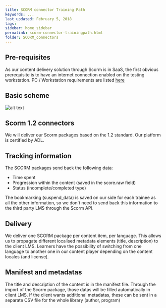 ```yaml
---
title: SCORM connector Training Path
keywords: ...
last_updated: February 5, 2018
tags:
sidebar: home_sidebar
permalink: scorm-connector-trainingpath.html
folder: SCORM_connectors
---
```


## Pre-requisites

As our content delivery solution through Scorm is in SaaS, the first obvious prerequisite is to have an internet connection enabled on the testing workstation. 
PC / Workstation requirements are listed [here](http://developers.crossknowledge.com/CKLS-prerequisites)

## Basic scheme

![alt text](http://developers.crossknowledge.com/images/scorm_trainingpath.PNG)


## Scorm 1.2 connectors

We will deliver our Scorm packages based on the 1.2 standard. Our platform is certified by ADL.

## Tracking information

The SCORM packages send back the following data:

* Time spent
* Progression within the content (saved in the score.raw field)
* Status (incomplete/completed type)

The bookmarking (suspend_data) is saved on our side for each trainee as all the other information, so we don't need to send back this information to the third party LMS through the Scorm API.


## Delivery

We deliver one SCORM package per content item, per language. This allows us to propagate different localised metadata elements (title, description) to the client LMS. Learners have the possibility of switching from one language to another one in our content player depending on the content locales (and license).

## Manifest and metadatas

The title and description of the content is in the manifest file. Through the import of the Scorm package, those datas will be filled automatically in client LMS. If the client wants additional metadatas, these can be sent in a separate CSV file for the whole library (author, program)

